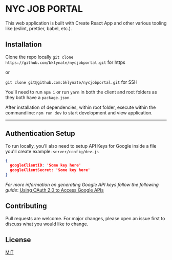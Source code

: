 # NYC JOB PORTAL

This web application is built with Create React App and other various tooling like (eslint, prettier, babel, etc.).

## Installation

Clone the repo locally
`git clone https://github.com/bklynate/nycjobportal.git` for https

or

`git clone git@github.com:bklynate/nycjobportal.git` for SSH

You'll need to run `npm i` or run `yarn` in both the client and root folders as they both have a `package.json`.

After installation of dependencies, within root folder, execute within the commandline: `npm run dev` to start development and view application.

***

## Authentication Setup

To run locally, you'll also need to setup API Keys for Google inside a file you'll create example:
`server/config/dev.js`

```json
{
  googleClientID: 'Some key here'
  googleClientSecret: 'Some key here'
}

```

*For more information on generating Google API keys follow the following guide*: [Using OAuth 2.0 to Access Google APIs](https://support.google.com/googleapi/answer/6158849?hl=en&ref_topic=7013279)

## Contributing
Pull requests are welcome. For major changes, please open an issue first to discuss what you would like to change.

## License
[MIT](https://choosealicense.com/licenses/mit/)